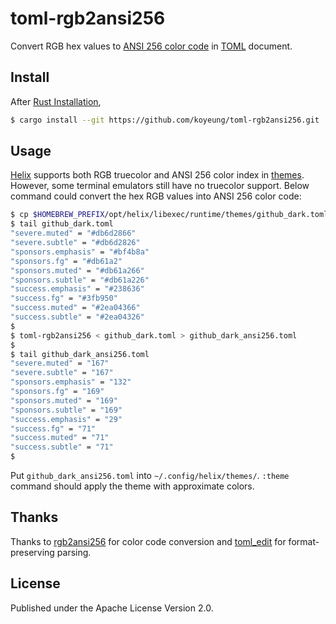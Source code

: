 # toml-rgb2ansi256

Convert RGB hex values to [ANSI 256 color code](https://en.wikipedia.org/wiki/ANSI_escape_code#8-bit) in [TOML](https://toml.io/en/) document.

## Install
After [Rust Installation](https://www.rust-lang.org/tools/install),

```sh
$ cargo install --git https://github.com/koyeung/toml-rgb2ansi256.git
```


## Usage
[Helix](https://helix-editor.com) supports both RGB truecolor and ANSI 256 color index in [themes](https://docs.helix-editor.com/themes.html). However, some terminal emulators still have no truecolor support. Below command could convert the hex RGB values into ANSI 256 color code:

```sh
$ cp $HOMEBREW_PREFIX/opt/helix/libexec/runtime/themes/github_dark.toml .
$ tail github_dark.toml
"severe.muted" = "#db6d2866"
"severe.subtle" = "#db6d2826"
"sponsors.emphasis" = "#bf4b8a"
"sponsors.fg" = "#db61a2"
"sponsors.muted" = "#db61a266"
"sponsors.subtle" = "#db61a226"
"success.emphasis" = "#238636"
"success.fg" = "#3fb950"
"success.muted" = "#2ea04366"
"success.subtle" = "#2ea04326"
$
$ toml-rgb2ansi256 < github_dark.toml > github_dark_ansi256.toml
$
$ tail github_dark_ansi256.toml
"severe.muted" = "167"
"severe.subtle" = "167"
"sponsors.emphasis" = "132"
"sponsors.fg" = "169"
"sponsors.muted" = "169"
"sponsors.subtle" = "169"
"success.emphasis" = "29"
"success.fg" = "71"
"success.muted" = "71"
"success.subtle" = "71"
$
```

Put `github_dark_ansi256.toml` into `~/.config/helix/themes/`. `:theme` command should apply the theme with approximate colors.


## Thanks
Thanks to [rgb2ansi256](https://crates.io/crates/rgb2ansi256) for color code conversion and [toml_edit](https://crates.io/crates/toml_edit) for format-preserving parsing.


## License
Published under the Apache License Version 2.0.
